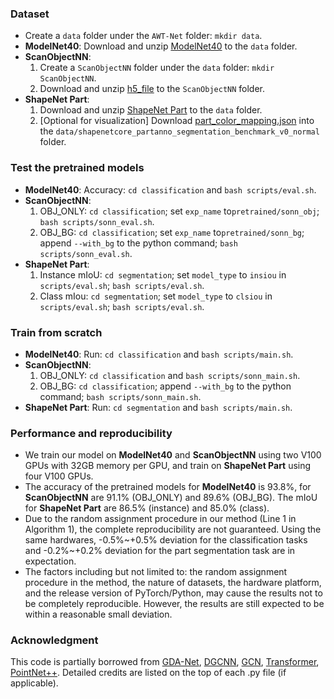 ### Dataset
* Create a `data` folder under the `AWT-Net` folder: `mkdir data`.
* __ModelNet40__:
	Download and unzip [ModelNet40](https://shapenet.cs.stanford.edu/media/modelnet40_ply_hdf5_2048.zip) to the `data` folder.
* __ScanObjectNN__:
	1. Create a `ScanObjectNN` folder under the `data` folder: `mkdir ScanObjectNN`. 
	2. Download and unzip [h5_file](https://hkust-vgd.github.io/scanobjectnn/) to the `ScanObjectNN` folder.
* __ShapeNet Part__:
	1. Download and unzip [ShapeNet Part](https://shapenet.cs.stanford.edu/media/shapenetcore_partanno_segmentation_benchmark_v0_normal.zip) to the `data` folder.
	2. [Optional for visualization] Download [part_color_mapping.json](https://github.com/FENGGENYU/PartNet/blob/master/part_color_mapping.json) into the `data/shapenetcore_partanno_segmentation_benchmark_v0_normal` folder.

### Test the pretrained models
* __ModelNet40__: 
	Accuracy: `cd classification` and `bash scripts/eval.sh`.
* __ScanObjectNN__:
	1. OBJ_ONLY: `cd classification`; set `exp_name` to`pretrained/sonn_obj`; `bash scripts/sonn_eval.sh`.
	2. OBJ_BG: `cd classification`; set `exp_name` to`pretrained/sonn_bg`; append `--with_bg` to the python command; `bash scripts/sonn_eval.sh`.
* __ShapeNet Part__: 
	1. Instance mIoU: `cd segmentation`;  set `model_type` to `insiou` in `scripts/eval.sh`; `bash scripts/eval.sh`.
	1. Class mIou:  `cd segmentation`;  set `model_type` to `clsiou` in `scripts/eval.sh`; `bash scripts/eval.sh`.

### Train from scratch
* __ModelNet40__: 
	Run: `cd classification` and `bash scripts/main.sh`.
* __ScanObjectNN__:
	1. OBJ_ONLY: `cd classification` and `bash scripts/sonn_main.sh`.
	2. OBJ_BG: `cd classification`; append `--with_bg` to the python command; `bash scripts/sonn_main.sh`.
* __ShapeNet Part__:
	Run: `cd segmentation` and `bash scripts/main.sh`.
	
### Performance and reproducibility
* We train our model on __ModelNet40__ and  __ScanObjectNN__ using two V100 GPUs with 32GB memory per GPU, and train on __ShapeNet Part__ using four V100 GPUs.
* The accuracy of the pretrained models for __ModelNet40__ is 93.8%, for __ScanObjectNN__ are 91.1% (OBJ_ONLY) and 89.6% (OBJ_BG). The mIoU for __ShapeNet Part__ are 86.5% (instance) and 85.0% (class).
* Due to the random assignment procedure in our method (Line 1 in Algorithm 1), the complete reproducibility are not guaranteed. Using the same hardwares, -0.5%~+0.5% deviation for the classification tasks and -0.2%~+0.2% deviation for the part segmentation task are in expectation.
* The factors including but not limited to: the random assignment procedure in the method, the nature of datasets, the hardware platform, and the release version of PyTorch/Python, may cause the results not to be completely reproducible. However, the results are still expected to be within a reasonable small deviation.

### Acknowledgment
This code is partially borrowed from [GDA-Net](https://github.com/mutianxu/GDANet), [DGCNN](https://github.com/WangYueFt/dgcnn), [GCN](https://github.com/tkipf/gcn), [Transformer](https://d2l.ai/chapter_attention-mechanisms/transformer.html), [PointNet++](https://github.com/yanx27/Pointnet_Pointnet2_pytorch). Detailed credits are listed on the top of each .py file (if applicable).
